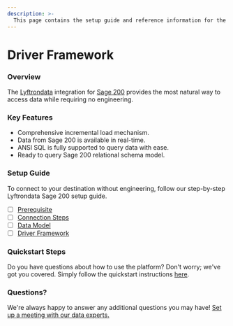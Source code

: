 ```yaml
---
description: >-
  This page contains the setup guide and reference information for the Sage 200 source connector.
---
```


# Driver Framework

### Overview

The [Lyftrondata](https://www.lyftrondata.com/) integration for [Sage 200](None) provides the most natural way to access data while requiring no engineering.

### Key Features

* Comprehensive incremental load mechanism.
* Data from Sage 200 is available in real-time.&#x20;
* ANSI SQL is fully supported to query data with ease.
* Ready to query Sage 200 relational schema model.

### Setup Guide

To connect to your destination without engineering, follow our step-by-step Lyftrondata Sage 200 setup guide.

* [ ] [Prerequisite](../prerequisite.md)
* [ ] [Connection Steps](../connection-steps.md)
* [ ] [Data Model](../data-model/erd.md)
* [ ] [Driver Framework](../driver-framework/)

### Quickstart Steps

Do you have questions about how to use the platform? Don't worry; we've got you covered. Simply follow the quickstart instructions [here](../driver-framework/README.md).

### Questions? <a href="#questions" id="questions"></a>

We're always happy to answer any additional questions you may have! [Set up a meeting with our data experts.](https://www.lyftrondata.com/book-a-meeting/)


